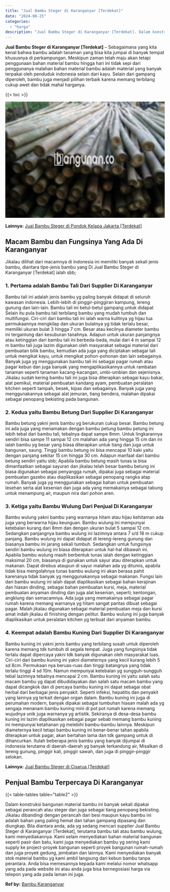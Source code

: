 ```yaml
---
title: "Jual Bambu Steger di Karanganyar [Terdekat]"
date: "2024-08-25"
categories: 
  - "harga"
description: "Jual Bambu Steger di Karanganyar [Terdekat]. Dalam konstruksi bangunan material bambu ini banyak sekali dipakai sebagai perancah atau steger dan juga sebagai..."
---
```


**Jual Bambu Steger di Karanganyar \[Terdekat\]** – Sebagaimana yang kita kenal bahwa bambu adalah tanaman yang bisa kita jumpai di banyak tempat khususnya di perkampungan. Meskipun zaman telah maju akan tetapi penggunaan bahan material bambu hingga hari ini tidak sepi dari penggunanya malahan bahan material bambu adalah material yang banyak terpakai oleh penduduk indonesia selain dari kayu. Selain dari gampang diperoleh, bambu juga menjadi pilihan terbaik karena memang terbilang cukup awet dan tidak mahal harganya.

{{< toc >}}

![Jual Bambu Steger di Karanganyar [Terdekat]](/images/jual-bambu-tali-34.png)

**Lainnya:** [Jual Bambu Steger di Pondok Kelapa Jakarta \[Terdekat\]](https://bambu.bangunan.co/jual-bambu-steger-di-pondok-kelapa-jakarta-terdekat/)

## Macam Bambu dan Fungsinya Yang Ada Di Karanganyar

Jikalau dilihat dari macamnya di indonesia ini memiliki banyak sekali jenis bambu, diantara tipe-jenis bambu yang Di Jual Bambu Steger di Karanganyar \[Terdekat\] ialah sbb;

### 1\. Pertama adalah Bambu Tali Dari Supplier Di Karanganyar

Bambu tali ini adalah jenis bambu yg paling banyak didapat di seluruh kawasan indonesia. Lebih-lebih di pinggir-pinggiran kampung, lereng gunung dan lain-lain. Bambu tali ini betul-betul gampang untuk didapat Selain itu pula bambu tali terbilang bambu yang mudah tumbuh dan multifungsi. Ciri-ciri dari bambu tali ini ialah warna kulitnya yg hijau tua permukaannya mengkilap dan ukuran bulatnya yg tidak terlalu besar, memiliki ukuran bulat 3 hingga 7 cm. Besar atau kecilnya diameter bambu ini tergantung dari kesuburan tanahnya. Adapun untuk ukuran panjangnya atau ketinggian dari bambu tali ini berbeda-beda, mulai dari 4 m sampai 12 m bambu tali juga lazim digunakan oleh masyarakat sebagai material dari pembuatan bilik bambu, kemudian ada juga yang diciptakan sebagai tali untuk mengikat kayu, untuk mengikat pohon-pohonan dan lain sebagainya. Banyak juga yg menggunakan bambu tali ini sebagai pagar rumah atau pagar kebun dan juga banyak yang mengaplikasikannya untuk rambatan tanaman seperti tanaman kacang-kacangan, umbi-umbian dan sejenisnya. Jikalau sudah kering bambu tali ini juga bisa diterapkan sebagai kayu bakar, alat pemikul, material pembuatan kandang ayam, pembuatan peralatan kitchen seperti tampah, besek, kipas dan sebagainya. Banyak juga yang menggunakannya sebagai alat jemuran, tiang bendera, malahan dipakai sebagai penopang bekisting pada bangunan.

### 2\. Kedua yaitu Bambu Betung Dari Supplier Di Karanganyar

Bambu betung yakni jenis bambu yg berukuran cukup besar. Bambu betung ini ada juga yang menamakan dengan bambu petung bambu petung ini lebih tebal dari bambu tali, tebalnya dapat sampe 8mm. Untuk lingkarannya sendiri bisa sampe 11 sampai 12 cm malahan ada yang hingga 15 cm dan ini ialah bambu yg besar yang biasa diterapkan untuk tiang dan juga untuk bangunan, saung. Tinggi bambu betung ini bisa mencapai 10 kaki yaitu dengan panjang sekitar 15 cm hingga 30 cm. Adapun manfaat dari bambu betung sendiri yaitu sbb; Apabila bambu betung masih tunas ia bisa dimanfaatkan sebagai sayuran dan jikalau telah besar bambu betung ini biasa digunakan sebagai penyangga rumah, dipakai juga sebagai material pembuatan gazebo atau diaplikasikan sebagai penopang rangka atap rumah. Banyak juga yg menggunakan sebagai bahan untuk pembuatan lesehan serta alat kesenian dan juga ada yang memakainya sebagai tabung untuk menampung air, maupun nira dari pohon aren.

### 3\. Ketiga yaitu Bambu Wulung Dari Penjual Di Karanganyar

Bambu wulung yakni bambu yang warnanya hitam atau hijau kehitaman ada juga yang berwarna hijau keunguan. Bambu wulung ini mempunyai ketebalan kurang dari 8mm dan dengan ukuran bulat 5 sampai 12 cm. Sedangkan panjangnya bambu wulung ini lazimnya antara 7 s/d 18 m cukup panjang. Bambu wulung ini dapat didapat di lereng-lereng gunung dan biasanya bambu ini jarang sekali tumbuh. Sedangkan untuk fungsinya sendiri bambu wulung ini biasa diterapkan untuk hal-hal dibawah ini. Apabila bambu wulung masih berbentuk tunas ialah dengan ketinggian maksimal 20 cm, biasanya di gunakan untuk sayur atau diterapkan untuk makanan. Dapat direbus ataupun di sayur malahan ada yg ditumis, apabila tidak bisa mengolahnya tunas bambu wulung ini akan berasa pahit karenanya tidak banyak yg menggunakannya sebagai makanan. Fungsi lain dari bambu wulung ini ialah dapat diaplikasikan sebagai bahan kerajinan dan hiasan dinding, sebagai bahan pembuatan kursi, meja, material pembuatan anyaman dinding dan juga alat kesenian, seperti; kentongan, angklung dan semacamnya. Ada juga yang memakainya sebagai pagar rumah karena memang warnanya yg hitam sangat pantas dibuat sebagai pagar. Malah jikalau digunakan sebagai material pembuatan meja dan kursi amat indah jikalau di finishing dengan pelitur. Bambu wulung ini juga banyak diaplikasikan untuk peralatan kitchen yg terbuat dari anyaman bambu.

### 4\. Keempat adalah Bambu Kuning Dari Supplier Di Karanganyar

Bambu kuning ini yakni jenis bambu yang terbilang susah untuk diperoleh karena memang tdk tumbuh di segala tempat. Juga yang fungsinya tidak terlalu dapat dipercaya yakni tdk banyak digunakan oleh masyarakat luas. Ciri-ciri dari bambu kuning ini yakni diameternya yang kecil kurang lebih 5 sd 8cm. Permukaan nya beruas-ruas dan tinggi batangnya yang tidak terlalu tinggi 4 sd 10m. Namun mempunyai ketebalan yg sungguh-sungguh tebal lazimnya tebalnya mencapai 2 cm. Bambu kuning ini yaitu salah satu macam bambu yg dapat dibudidayakan dan salah satu macam bambu yang dapat dicangkok dan di percaya bambu kuning ini dapat sebagai obat herbal dari berbagai jenis penyakit. Seperti infeksi, hepatitis dan penyakit yang lainnya yg terkait dengan organ dalam. Bambu kuning ini juga di perumahan modern, banyak dipakai sebagai tumbuhan hiasan malah ada yg sengaja menanam bambu kuning mini di pot pot rumah karena memang wujudnya unik juga warnanya yg artistik. Sekiranya di desa-desa bambu kuning ini lazim diaplikasikan sebagai pagar sebab memang bambu kuning ini mempunyai ketahanan yg melebihi bambu-bambu lainnya. Meskipun diameternya kecil tetapi bambu kuning ini benar-benar tahan apabila diterapkan untuk pagar, akan bertahan lama dan tdk gampang untuk di dihancurkan. Itulah beberapa jenis bambu yang banyak dijumpai di indonesia terutama di daerah-daerah yg banyak terkandung air, Misalkan di lereng gunung, pinggir kali, pinggir sawah, dan juga di pinggir-pinggir selokan.

**Lainnya:** [Jual Bambu Steger di Cisarua \[Terdekat\]](https://bambu.bangunan.co/jual-bambu-steger-di-cisarua-terdekat/)

## Penjual Bambu Terpercaya Di Karanganyar

{{< table-tables table="table2" >}}

Dalam konstruksi bangunan material bambu ini banyak sekali dipakai sebagai perancah atau steger dan juga sebagai tiang penopang bekisting. Jikalau dibandingi dengan perancah dari besi maupun kayu bambu ini adalah bahan yang paling hemat dan tahan gampang dipasang dan diungkap. Bila diantara anda, ada yg sedang mencari supplier Jual Bambu Steger di Karanganyar \[Terdekat\], terutama bambu tali atau bambu wulung, kami menyediakannya. Kami selain menyediakan bahan material bangunan seperti pasir dan batu, kami juga menyediakan bambu yg sering kami supply ke project-proyek bangunan seperti proyek bangunan rumah-rumah dan juga proyek gedung, jembatan dan lainnya. Kami menyediakan banyak stok material bambu yg kami ambil langsung dari kebun bambu tanpa perantara. Anda bisa memesannya kepada kami melalui nomor whatsapp yang ada pada website ini atau anda juga bisa bernegosiasi harga via telepon yang ada pada laman ini juga.

**Ref by:** [Bambu Karanganyar](https://id.wikipedia.org/wiki/Bambu)
